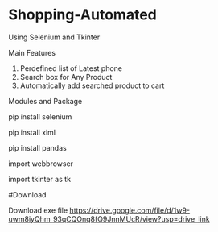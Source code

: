 # Shopping-Automated
Using Selenium and Tkinter

Main Features
1. Perdefined list of Latest phone
2. Search box for Any Product
3. Automatically add searched product to cart
   

Modules and Package

   pip install selenium
   
   pip install xlml
   
   pip install pandas
   
   import webbrowser
   
   import tkinter as tk


#Download

Download exe file https://drive.google.com/file/d/1w9-uwm8iyQhm_93qCQOnq8fQ9JnnMUcR/view?usp=drive_link


